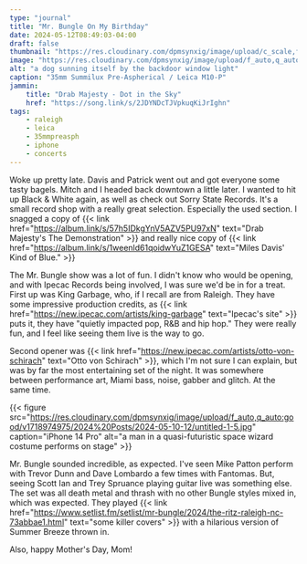 ```yaml
---
type: "journal"
title: "Mr. Bungle On My Birthday"
date: 2024-05-12T08:49:03-04:00
draft: false
thumbnail: "https://res.cloudinary.com/dpmsynxig/image/upload/c_scale,f_auto,q_auto:good,w_740/v1718971242/2024%20Posts/2024-05-10-12/2024-05-12_m10p-5.jpg"
image: "https://res.cloudinary.com/dpmsynxig/image/upload/f_auto,q_auto:good/v1718971242/2024%20Posts/2024-05-10-12/2024-05-12_m10p-5.jpg"
alt: "a dog sunning itself by the backdoor window light"
caption: "35mm Summilux Pre-Aspherical / Leica M10-P"
jammin:
    title: "Drab Majesty - Dot in the Sky"
    href: "https://song.link/s/2JDYNDcTJVpkuqKiJrIghn"
tags:
    - raleigh
    - leica
    - 35mmpreasph
    - iphone
    - concerts
---
```


Woke up pretty late. Davis and Patrick went out and got everyone some tasty bagels. Mitch and I headed back downtown a little later. I wanted to hit up Black & White again, as well as check out Sorry State Records. It's a small record shop with a really great selection. Especially the used section. I snagged a copy of {{< link href="https://album.link/s/57h5IDkgYnV5AZV5PU97xN" text="Drab Majesty's The Demonstration" >}} and really nice copy of {{< link href="https://album.link/s/1weenld61qoidwYuZ1GESA" text="Miles Davis' Kind of Blue." >}}

The Mr. Bungle show was a lot of fun. I didn't know who would be opening, and with Ipecac Records being involved, I was sure we'd be in for a treat. First up was King Garbage, who, if I recall are from Raleigh. They have some impressive production credits, as {{< link href="https://new.ipecac.com/artists/king-garbage" text="Ipecac's site" >}} puts it, they have "quietly impacted pop, R&B and hip hop." They were really fun, and I feel like seeing them live is the way to go.

Second opener was {{< link href="https://new.ipecac.com/artists/otto-von-schirach" text="Otto von Schirach" >}}, which I'm not sure I can explain, but was by far the most entertaining set of the night. It was somewhere between performance art, Miami bass, noise, gabber and glitch. At the same time.

{{< figure src="https://res.cloudinary.com/dpmsynxig/image/upload/f_auto,q_auto:good/v1718974975/2024%20Posts/2024-05-10-12/untitled-1-5.jpg" caption="iPhone 14 Pro" alt="a man in a quasi-futuristic space wizard costume performs on stage" >}}

Mr. Bungle sounded incredible, as expected. I've seen Mike Patton perform with Trevor Dunn and Dave Lombardo a few times with Fantomas. But, seeing Scott Ian and Trey Spruance playing guitar live was something else. The set was all death metal and thrash with no other Bungle styles mixed in, which was expected. They played {{< link href="https://www.setlist.fm/setlist/mr-bungle/2024/the-ritz-raleigh-nc-73abbae1.html" text="some killer covers" >}} with a hilarious version of Summer Breeze thrown in.

Also, happy Mother's Day, Mom!
